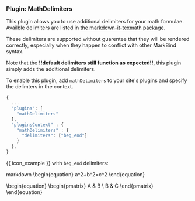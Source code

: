 ### Plugin: MathDelimiters 

This plugin allows you to use additional delimiters for your math formulae. Availble delimiters are listed in [the markdown-it-texmath package](https://github.com/goessner/markdown-it-texmath#features).

These delimiters are supported without guarentee that they will be rendered correctly, especially when they happen to conflict with
other MarkBind syntax.

<box type="info">

Note that the **!!default delimiters still function as expected!!**, this plugin simply adds the additional delimiters.

</box>

To enable this plugin, add `mathDelimiters` to your site's plugins and specify the delimters in the context.

```js {heading="site.json"}
{
  ...
  "plugins": [
    "mathDelimiters"
  ],
  "pluginsContext" : {
    "mathDelimiters" : {
      "delimiters": ["beg_end"]
    }
  },
}
```

{{ icon_example }} with `beg_end` delimiters:

<include src="codeAndOutput.md" boilerplate >
<variable name="highlightStyle">markdown</variable>
<variable name="code">
\begin{equation}
  a^2+b^2=c^2
\end{equation}

\begin{equation}
  \begin{pmatrix}
    A & B \\ B & C
  \end{pmatrix}
\end{equation}

</variable>
</include>
